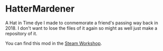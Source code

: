 # HatterMardener

A Hat in Time dye I made to conmemorate a friend's passing way back in 2018. I don't want to lose the files of it again so might as well just make a repository of it. 

You can find this mod in the [Steam Workshop](https://steamcommunity.com/sharedfiles/filedetails/?id=1336350794).
